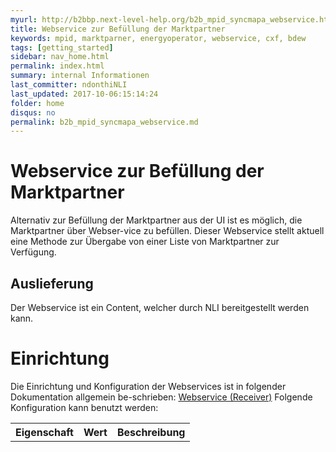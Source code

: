 ```yaml
---
myurl: http://b2bbp.next-level-help.org/b2b_mpid_syncmapa_webservice.html
title: Webservice zur Befüllung der Marktpartner
keywords: mpid, marktparner, energyoperator, webservice, cxf, bdew
tags: [getting_started]
sidebar: nav_home.html
permalink: index.html
summary: internal Informationen
last_committer: ndonthiNLI
last_updated: 2017-10-06:15:14:24
folder: home
disqus: no
permalink: b2b_mpid_syncmapa_webservice.md
---
```


# Webservice zur Befüllung der Marktpartner

Alternativ zur Befüllung der Marktpartner aus der UI ist es möglich, die Marktpartner über Webser-vice zu befüllen. Dieser Webservice stellt aktuell eine Methode zur Übergabe von einer Liste von Marktpartner zur Verfügung.

## Auslieferung

Der Webservice ist ein Content, welcher durch NLI bereitgestellt werden kann.

# Einrichtung

Die Einrichtung und Konfiguration der Webservices ist in folgender Dokumentation allgemein be-schrieben:
[Webservice (Receiver)](http://b2bbp.next-level-help.org/b2b_cust_CXFDynamicReceiverServlet.html)
Folgende Konfiguration kann benutzt werden:
<table>
  <tr>
    <th>Eigenschaft</th>
    <th>Wert</th>
    <th>Beschreibung</th>
  </tr>
</table>
